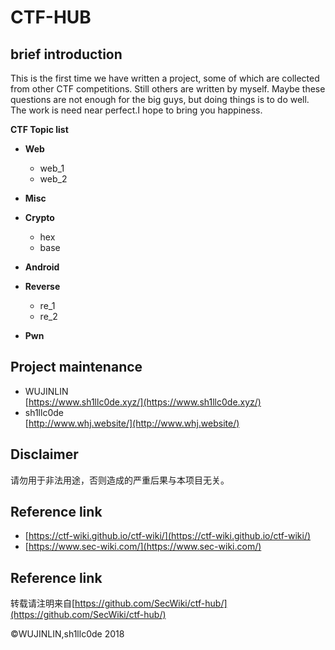 # CTF-HUB #
## brief introduction ##
This is the first time we have written a project, some of which are collected from other CTF competitions. Still others are written by myself. Maybe these questions are not enough for the big guys, but doing things is to do well. The work is need near perfect.I hope to bring you happiness.  

**CTF Topic list**

- **Web**
	- web_1
	- web_2
- **Misc**

- **Crypto**
	 - hex
	 - base

- **Android**

- **Reverse**
	- re_1
	- re_2

- **Pwn**

## Project maintenance ##
- WUJINLIN  
[https://www.sh1llc0de.xyz/](https://www.sh1llc0de.xyz/)
- sh1llc0de  
[http://www.whj.website/](http://www.whj.website/)
## Disclaimer ##
请勿用于非法用途，否则造成的严重后果与本项目无关。

## Reference link ##
 - [https://ctf-wiki.github.io/ctf-wiki/](https://ctf-wiki.github.io/ctf-wiki/)  
 - [https://www.sec-wiki.com/](https://www.sec-wiki.com/)
 
## Reference link ##
转载请注明来自[https://github.com/SecWiki/ctf-hub/](https://github.com/SecWiki/ctf-hub/)

©WUJINLIN,sh1llc0de 2018
